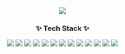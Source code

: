 <div align="center">
  <img src="https://capsule-render.vercel.app/api?type=waving&color=0:3f5efb,100:fc466b&height=250&section=header&animation=twinkling&text=Welcome%20to%20Seunga's%20Github&fontSize=35&fontColor=fff&fontAlign=70" />
</div>

<h3 align="center">✨ Tech Stack ✨</h3>
<div align="center">
  <img src="https://img.shields.io/badge/html5-E34F26.svg?style=for-the-badge&logo=html5&logoColor=fff" />
  <img src="https://img.shields.io/badge/css3-1572B6.svg?style=for-the-badge&logo=css3&logoColor=fff" />
  <img src="https://img.shields.io/badge/javascript-F7DF1E.svg?style=for-the-badge&logo=javascript&logoColor=000" />
  <img src="https://img.shields.io/badge/jquery-0769AD.svg?style=for-the-badge&logo=jquery&logoColor=fff" />
  <img src="https://img.shields.io/badge/sass-CC6699.svg?style=for-the-badge&logo=sass&logoColor=fff" />
  <img src="https://img.shields.io/badge/bootstrap-7952B3.svg?style=for-the-badge&logo=bootstrap&logoColor=fff" />
  <img src="https://img.shields.io/badge/react-20232a.svg?style=for-the-badge&logo=react&logoColor=61DAFB" />
  <img src="https://img.shields.io/badge/php-777BB4.svg?style=for-the-badge&logo=php&logoColor=fff" />
  <img src="https://img.shields.io/badge/mysql-4479A1.svg?style=for-the-badge&logo=mysql&logoColor=fff" />
  <img src="https://img.shields.io/badge/git-F05032.svg?style=for-the-badge&logo=git&logoColor=fff" />
  <img src="https://img.shields.io/badge/github-181717.svg?style=for-the-badge&logo=github&logoColor=fff" />
  <img src="https://img.shields.io/badge/figma-F24E1E.svg?style=for-the-badge&logo=figma&logoColor=fff" />
  <img src="https://img.shields.io/badge/slack-4A154B.svg?style=for-the-badge&logo=slack&logoColor=fff" />
</div>


<!--
**xnclxud9/xnclxud9** is a ✨ _special_ ✨ repository because its `README.md` (this file) appears on your GitHub profile.

Here are some ideas to get you started:

- 🔭 I’m currently working on ...
- 🌱 I’m currently learning ...
- 👯 I’m looking to collaborate on ...
- 🤔 I’m looking for help with ...
- 💬 Ask me about ...
- 📫 How to reach me: ...
- 😄 Pronouns: ...
- ⚡ Fun fact: ...
-->
